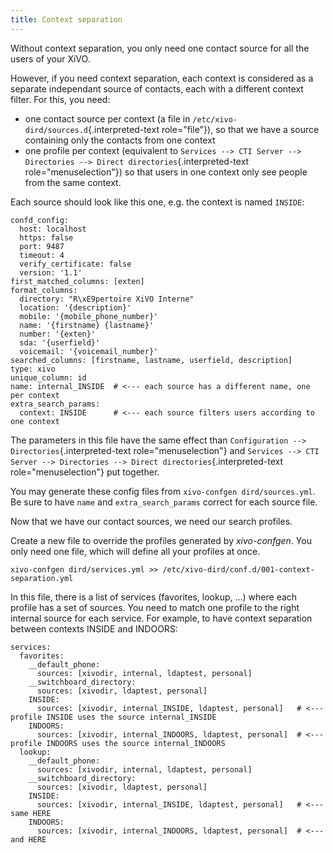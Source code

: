 ```yaml
---
title: Context separation
---
```


Without context separation, you only need one contact source for all the
users of your XiVO.

However, if you need context separation, each context is considered as a
separate independant source of contacts, each with a different context
filter. For this, you need:

-   one contact source per context (a file in
    `/etc/xivo-dird/sources.d`{.interpreted-text role="file"}), so that
    we have a source containing only the contacts from one context
-   one profile per context (equivalent to
    `Services --> CTI Server --> Directories --> Direct directories`{.interpreted-text role="menuselection"}) so that
    users in one context only see people from the same context.

Each source should look like this one, e.g. the context is named
`INSIDE`:

``` {.sourceCode .yaml}
confd_config:
  host: localhost
  https: false
  port: 9487
  timeout: 4
  verify_certificate: false
  version: '1.1'
first_matched_columns: [exten]
format_columns:
  directory: "R\xE9pertoire XiVO Interne"
  location: '{description}'
  mobile: '{mobile_phone_number}'
  name: '{firstname} {lastname}'
  number: '{exten}'
  sda: '{userfield}'
  voicemail: '{voicemail_number}'
searched_columns: [firstname, lastname, userfield, description]
type: xivo
unique_column: id
name: internal_INSIDE  # <--- each source has a different name, one per context
extra_search_params:
  context: INSIDE      # <--- each source filters users according to one context
```

The parameters in this file have the same effect than
`Configuration --> Directories`{.interpreted-text role="menuselection"}
and
`Services --> CTI Server --> Directories --> Direct directories`{.interpreted-text
role="menuselection"} put together.

You may generate these config files from
`xivo-confgen dird/sources.yml`. Be sure to have `name` and
`extra_search_params` correct for each source file.

Now that we have our contact sources, we need our search profiles.

Create a new file to override the profiles generated by *xivo-confgen*.
You only need one file, which will define all your profiles at once.

``` {.sourceCode .sh}
xivo-confgen dird/services.yml >> /etc/xivo-dird/conf.d/001-context-separation.yml
```

In this file, there is a list of services (favorites, lookup, \...)
where each profile has a set of sources. You need to match one profile
to the right internal source for each service. For example, to have
context separation between contexts INSIDE and INDOORS:

``` {.sourceCode .yaml}
services:
  favorites:
    __default_phone:
      sources: [xivodir, internal, ldaptest, personal]
    __switchboard_directory:
      sources: [xivodir, ldaptest, personal]
    INSIDE:
      sources: [xivodir, internal_INSIDE, ldaptest, personal]   # <--- profile INSIDE uses the source internal_INSIDE
    INDOORS:
      sources: [xivodir, internal_INDOORS, ldaptest, personal]  # <--- profile INDOORS uses the source internal_INDOORS
  lookup:
    __default_phone:
      sources: [xivodir, internal, ldaptest, personal]
    __switchboard_directory:
      sources: [xivodir, ldaptest, personal]
    INSIDE:
      sources: [xivodir, internal_INSIDE, ldaptest, personal]   # <--- same HERE
    INDOORS:
      sources: [xivodir, internal_INDOORS, ldaptest, personal]  # <--- and HERE
```
